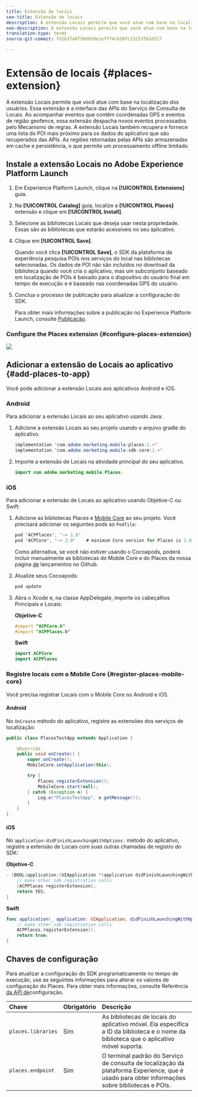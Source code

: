 ```yaml
---
title: Extensão de locais
seo-title: Extensão de locais
description: A extensão Locais permite que você atue com base na localização dos usuários.
seo-description: A extensão Locais permite que você atue com base na localização dos usuários.
translation-type: tm+mt
source-git-commit: fd1b37a0f50d93de1efff4cb38fc23253f02d517

---
```



# Extensão de locais {#places-extension}

A extensão Locais permite que você atue com base na localização dos usuários. Essa extensão é a interface das APIs do Serviço de Consulta de Locais. Ao acompanhar eventos que contêm coordenadas GPS e eventos de região geofence, essa extensão despacha novos eventos processados pelo Mecanismo de regras. A extensão Locais também recupera e fornece uma lista do POI mais próximo para os dados do aplicativo que são recuperados das APIs. As regiões retornadas pelas APIs são armazenadas em cache e persistência, o que permite um processamento offline limitado.

## Instale a extensão Locais no Adobe Experience Platform Launch

1. Em Experience Platform Launch, clique na **[!UICONTROL Extensions]** guia.
2. Na **[!UICONTROL Catalog]** guia, localize a **[!UICONTROL Places]** extensão e clique em **[!UICONTROL Install]**.
3. Selecione as bibliotecas Locais que deseja usar nesta propriedade. Essas são as bibliotecas que estarão acessíveis no seu aplicativo.
4. Clique em **[!UICONTROL Save]**.

   Quando você clica **[!UICONTROL Save]**, o SDK da plataforma da experiência pesquisa POIs nos serviços do local nas bibliotecas selecionadas. Os dados de POI não são incluídos no download da biblioteca quando você cria o aplicativo, mas um subconjunto baseado em localização de POIs é baixado para o dispositivo do usuário final em tempo de execução e é baseado nas coordenadas GPS do usuário.

5. Conclua o processo de publicação para atualizar a configuração do SDK.

   Para obter mais informações sobre a publicação no Experience Platform Launch, consulte [Publicação](https://docs.adobelaunch.com/launch-reference/publishing).

### Configure the Places extension {#configure-places-extension}

![](//help/assets/places-extension.png)

## Adicionar a extensão de Locais ao aplicativo {#add-places-to-app}

Você pode adicionar a extensão Locais aos aplicativos Android e iOS.

### Android

Para adicionar a extensão Locais ao seu aplicativo usando Java:

1. Adicione a extensão Locais ao seu projeto usando o arquivo gradle do aplicativo.

   ```java
   implementation 'com.adobe.marketing.mobile:places:1.+'
   implementation 'com.adobe.marketing.mobile:sdk-core:1.+'
   ```

2. Importe a extensão de Locais na atividade principal do seu aplicativo.

   ```java
   import com.adobe.marketing.mobile.Places;
   ```


### iOS

Para adicionar a extensão de Locais ao aplicativo usando Objetive-C ou Swift:

1. Adicione as bibliotecas Places e [Mobile Core](https://aep-sdks.gitbook.io/docs/using-mobile-extensions/mobile-core) ao seu projeto. Você precisará adicionar os seguintes pods ao `Podfile`:

   ```objective-c
   pod 'ACPPlaces', '~> 1.0'
   pod 'ACPCore', '~> 2.0'    # minimum Core version for Places is 2.0.3
   ```

   Como alternativa, se você não estiver usando o Cocoapods, poderá incluir manualmente as bibliotecas do Mobile Core e do Places da nossa página [de](https://github.com/Adobe-Marketing-Cloud/acp-sdks/releases/) lançamentos no Github.

2. Atualize seus Cocoapods:

   ```objective-c
   pod update
   ```

3. Abra o Xcode e, na classe AppDelegate, importe os cabeçalhos Principais e Locais:

   **Objetive-C**

   ```objective-c
   #import "ACPCore.h"
   #import "ACPPlaces.h"
   ```

   **Swift**

   ```swift
   import ACPCore
   import ACPPlaces
   ```

### Registre locais com o Mobile Core {#register-places-mobile-core}

Você precisa registrar Locais com o Mobile Core no Android e iOS.

#### Android

No `OnCreate` método do aplicativo, registre as extensões dos serviços de localização:

```java
public class PlacesTestApp extends Application {

    @Override
    public void onCreate() {
        super.onCreate();
        MobileCore.setApplication(this);

        try {
            Places.registerExtension();
            MobileCore.start(null);
        } catch (Exception e) {
            Log.e("PlacesTestApp", e.getMessage());
        }
    }
}
```

#### iOS

No `application:didFinishLaunchingWithOptions:` método do aplicativo, registre a extensão de Locais com suas outras chamadas de registro do SDK:

**Objetive-C**

```objective-c
- (BOOL)application:(UIApplication *)application didFinishLaunchingWithOptions:(NSDictionary *)launchOptions {
    // make other sdk registration calls
    [ACPPlaces registerExtension];    
    return YES;
}
```

**Swift**

```swift
func application(_ application: UIApplication, didFinishLaunchingWithOptions launchOptions: [UIApplication.LaunchOptionsKey: Any]?) -> Bool {
    // make other sdk registration calls
    ACPPlaces.registerExtension();
    return true;
}
```

## Chaves de configuração

Para atualizar a configuração do SDK programaticamente no tempo de execução, use as seguintes informações para alterar os valores de configuração do Places. Para obter mais informações, consulte Referência [da API de](https://aep-sdks.gitbook.io/docs/using-mobile-extensions/mobile-core/configuration/configuration-api-reference)configuração.

| Chave | Obrigatório | Descrição |
| :--- | :--- | :--- |
| `places.libraries` | Sim | As bibliotecas de locais do aplicativo móvel. Ela especifica a ID da biblioteca e o nome da biblioteca que o aplicativo móvel suporta. |
| `places.endpoint` | Sim | O terminal padrão do Serviço de consulta de localização da plataforma Experience, que é usado para obter informações sobre bibliotecas e POIs. |

